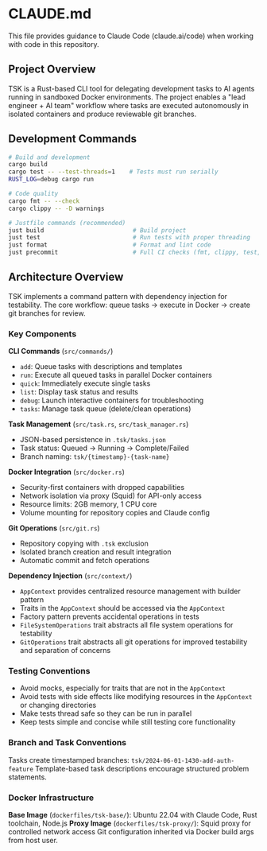 # CLAUDE.md

This file provides guidance to Claude Code (claude.ai/code) when working with code in this repository.

## Project Overview

TSK is a Rust-based CLI tool for delegating development tasks to AI agents running in sandboxed Docker environments. The project enables a "lead engineer + AI team" workflow where tasks are executed autonomously in isolated containers and produce reviewable git branches.

## Development Commands

```bash
# Build and development
cargo build
cargo test -- --test-threads=1    # Tests must run serially
RUST_LOG=debug cargo run

# Code quality
cargo fmt -- --check
cargo clippy -- -D warnings

# Justfile commands (recommended)
just build                         # Build project
just test                          # Run tests with proper threading
just format                        # Format and lint code
just precommit                     # Full CI checks (fmt, clippy, test, help)
```

## Architecture Overview

TSK implements a command pattern with dependency injection for testability. The core workflow: queue tasks → execute in Docker → create git branches for review.

### Key Components

**CLI Commands** (`src/commands/`)
- `add`: Queue tasks with descriptions and templates
- `run`: Execute all queued tasks in parallel Docker containers
- `quick`: Immediately execute single tasks
- `list`: Display task status and results
- `debug`: Launch interactive containers for troubleshooting
- `tasks`: Manage task queue (delete/clean operations)

**Task Management** (`src/task.rs`, `src/task_manager.rs`)
- JSON-based persistence in `.tsk/tasks.json`
- Task status: Queued → Running → Complete/Failed
- Branch naming: `tsk/{timestamp}-{task-name}`

**Docker Integration** (`src/docker.rs`)
- Security-first containers with dropped capabilities
- Network isolation via proxy (Squid) for API-only access
- Resource limits: 2GB memory, 1 CPU core
- Volume mounting for repository copies and Claude config

**Git Operations** (`src/git.rs`)
- Repository copying with `.tsk` exclusion
- Isolated branch creation and result integration
- Automatic commit and fetch operations

**Dependency Injection** (`src/context/`)
- `AppContext` provides centralized resource management with builder pattern
- Traits in the `AppContext` should be accessed via the `AppContext`
- Factory pattern prevents accidental operations in tests
- `FileSystemOperations` trait abstracts all file system operations for testability
- `GitOperations` trait abstracts all git operations for improved testability and separation of concerns

### Testing Conventions

- Avoid mocks, especially for traits that are not in the `AppContext`
- Avoid tests with side effects like modifying resources in the `AppContext` or changing directories
- Make tests thread safe so they can be run in parallel
- Keep tests simple and concise while still testing core functionality

### Branch and Task Conventions

Tasks create timestamped branches: `tsk/2024-06-01-1430-add-auth-feature`
Template-based task descriptions encourage structured problem statements.

### Docker Infrastructure

**Base Image** (`dockerfiles/tsk-base/`): Ubuntu 22.04 with Claude Code, Rust toolchain, Node.js
**Proxy Image** (`dockerfiles/tsk-proxy/`): Squid proxy for controlled network access
Git configuration inherited via Docker build args from host user.
